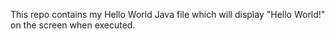 This repo contains my Hello World Java file which will display "Hello World!" on the screen when executed.
